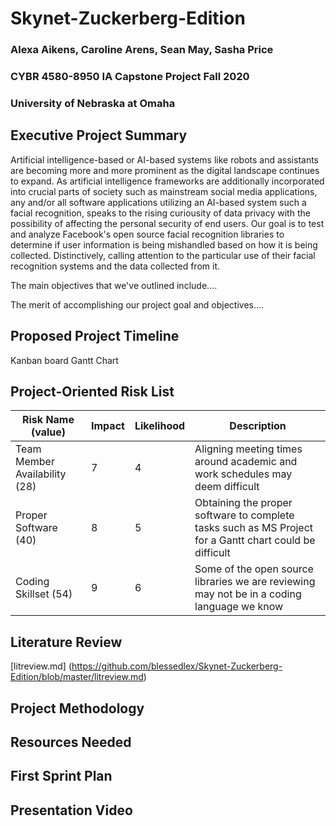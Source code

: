 # Skynet-Zuckerberg-Edition
### Alexa Aikens, Caroline Arens, Sean May, Sasha Price
### CYBR 4580-8950 IA Capstone Project Fall 2020
### University of Nebraska at Omaha

## Executive Project Summary
Artificial intelligence-based or AI-based systems like robots and assistants are becoming more and more prominent as the digital landscape continues to expand. As artificial intelligence frameworks are additionally incorporated into crucial parts of society such as mainstream social media applications, any and/or all software applications utilizing an AI-based system such a facial recognition, speaks to the rising curiousity of data privacy with the possibility of affecting the personal security of end users. Our goal is to test and analyze Facebook's open source facial recognition libraries to determine if user information is being mishandled based on how it is being collected. Distinctively, calling attention to the particular use of their facial recognition systems and the data collected from it. 

The main objectives that we've outlined include....

The merit of accomplishing our project goal and objectives....

## Proposed Project Timeline
Kanban board
Gantt Chart

## Project-Oriented Risk List
|Risk Name (value)  | Impact     | Likelihood | Description |
|-------------------|------------|------------|-------------|
|Team Member Availability (28) | 7 | 4 | Aligning meeting times around academic and work schedules may deem difficult  |
|Proper Software (40) | 8 | 5 | Obtaining the proper software to complete tasks such as MS Project for a Gantt chart could be difficult |
|Coding Skillset (54) | 9 | 6 | Some of the open source libraries we are reviewing may not be in a coding language we know |
## Literature Review
[litreview.md] (https://github.com/blessedlex/Skynet-Zuckerberg-Edition/blob/master/litreview.md)
## Project Methodology

## Resources Needed

## First Sprint Plan

## Presentation Video
